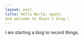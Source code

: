 ```yaml
---
layout: post
title: Hello World, again. 
And welcome to Shuai's blog.!
---
```


I am starting a blog to record things.
